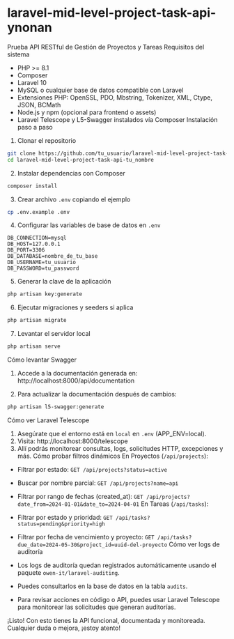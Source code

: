 # laravel-mid-level-project-task-api-ynonan
Prueba
API RESTful de Gestión de Proyectos y Tareas
Requisitos del sistema
- PHP >= 8.1
- Composer
- Laravel 10
- MySQL o cualquier base de datos compatible con Laravel
- Extensiones PHP: OpenSSL, PDO, Mbstring, Tokenizer, XML, Ctype, JSON, BCMath
- Node.js y npm (opcional para frontend o assets)
- Laravel Telescope y L5-Swagger instalados vía Composer
Instalación paso a paso
1. Clonar el repositorio
```bash
git clone https://github.com/tu_usuario/laravel-mid-level-project-task-api-tu_nombre.git
cd laravel-mid-level-project-task-api-tu_nombre
```

2. Instalar dependencias con Composer
```bash
composer install
```

3. Crear archivo `.env` copiando el ejemplo
```bash
cp .env.example .env
```

4. Configurar las variables de base de datos en `.env`
```
DB_CONNECTION=mysql
DB_HOST=127.0.0.1
DB_PORT=3306
DB_DATABASE=nombre_de_tu_base
DB_USERNAME=tu_usuario
DB_PASSWORD=tu_password
```

5. Generar la clave de la aplicación
```bash
php artisan key:generate
```

6. Ejecutar migraciones y seeders si aplica
```bash
php artisan migrate
```

7. Levantar el servidor local
```bash
php artisan serve
```
Cómo levantar Swagger
1. Accede a la documentación generada en:
http://localhost:8000/api/documentation

2. Para actualizar la documentación después de cambios:
```bash
php artisan l5-swagger:generate
```
Cómo ver Laravel Telescope
1. Asegúrate que el entorno está en `local` en `.env` (APP_ENV=local).
2. Visita:
http://localhost:8000/telescope
3. Allí podrás monitorear consultas, logs, solicitudes HTTP, excepciones y más.
Cómo probar filtros dinámicos
En Proyectos (`/api/projects`):
- Filtrar por estado:
`GET /api/projects?status=active`

- Buscar por nombre parcial:
`GET /api/projects?name=api`

- Filtrar por rango de fechas (created_at):
`GET /api/projects?date_from=2024-01-01&date_to=2024-04-01`
En Tareas (`/api/tasks`):
- Filtrar por estado y prioridad:
`GET /api/tasks?status=pending&priority=high`

- Filtrar por fecha de vencimiento y proyecto:
`GET /api/tasks?due_date=2024-05-30&project_id=uuid-del-proyecto`
Cómo ver logs de auditoría
- Los logs de auditoría quedan registrados automáticamente usando el paquete `owen-it/laravel-auditing`.
- Puedes consultarlos en la base de datos en la tabla `audits`.
- Para revisar acciones en código o API, puedes usar Laravel Telescope para monitorear las solicitudes que generan auditorías.

¡Listo! Con esto tienes la API funcional, documentada y monitoreada. Cualquier duda o mejora, ¡estoy atento!
